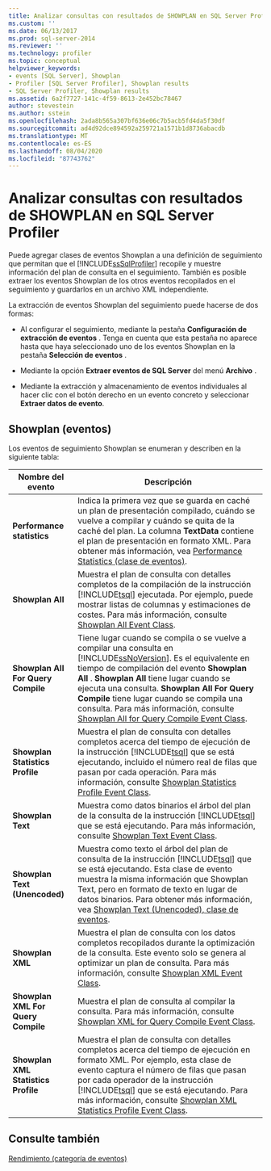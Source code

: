 ```yaml
---
title: Analizar consultas con resultados de SHOWPLAN en SQL Server Profiler | Microsoft Docs
ms.custom: ''
ms.date: 06/13/2017
ms.prod: sql-server-2014
ms.reviewer: ''
ms.technology: profiler
ms.topic: conceptual
helpviewer_keywords:
- events [SQL Server], Showplan
- Profiler [SQL Server Profiler], Showplan results
- SQL Server Profiler, Showplan results
ms.assetid: 6a2f7727-141c-4f59-8613-2e452bc78467
author: stevestein
ms.author: sstein
ms.openlocfilehash: 2ada8b565a307bf636e06c7b5acb5fd4da5f30df
ms.sourcegitcommit: ad4d92dce894592a259721a1571b1d8736abacdb
ms.translationtype: MT
ms.contentlocale: es-ES
ms.lasthandoff: 08/04/2020
ms.locfileid: "87743762"
---
```

# <a name="analyze-queries-with-showplan-results-in-sql-server-profiler"></a>Analizar consultas con resultados de SHOWPLAN en SQL Server Profiler
  Puede agregar clases de eventos Showplan a una definición de seguimiento que permitan que el [!INCLUDE[ssSqlProfiler](../../includes/sssqlprofiler-md.md)] recopile y muestre información del plan de consulta en el seguimiento. También es posible extraer los eventos Showplan de los otros eventos recopilados en el seguimiento y guardarlos en un archivo XML independiente.  
  
 La extracción de eventos Showplan del seguimiento puede hacerse de dos formas:  
  
-   Al configurar el seguimiento, mediante la pestaña **Configuración de extracción de eventos** . Tenga en cuenta que esta pestaña no aparece hasta que haya seleccionado uno de los eventos Showplan en la pestaña **Selección de eventos** .  
  
-   Mediante la opción **Extraer eventos de SQL Server** del menú **Archivo** .  
  
-   Mediante la extracción y almacenamiento de eventos individuales al hacer clic con el botón derecho en un evento concreto y seleccionar **Extraer datos de evento**.  
  
## <a name="showplan-events"></a>Showplan (eventos)  
 Los eventos de seguimiento Showplan se enumeran y describen en la siguiente tabla:  
  
|Nombre del evento|Descripción|  
|----------------|-----------------|  
|**Performance statistics**|Indica la primera vez que se guarda en caché un plan de presentación compilado, cuándo se vuelve a compilar y cuándo se quita de la caché del plan. La columna **TextData** contiene el plan de presentación en formato XML. Para obtener más información, vea [Performance Statistics (clase de eventos)](../../relational-databases/event-classes/performance-statistics-event-class.md).|  
|**Showplan All**|Muestra el plan de consulta con detalles completos de la compilación de la instrucción [!INCLUDE[tsql](../../includes/tsql-md.md)] ejecutada. Por ejemplo, puede mostrar listas de columnas y estimaciones de costes. Para más información, consulte [Showplan All Event Class](../../relational-databases/event-classes/showplan-all-event-class.md).|  
|**Showplan All For Query Compile**|Tiene lugar cuando se compila o se vuelve a compilar una consulta en [!INCLUDE[ssNoVersion](../../includes/ssnoversion-md.md)]. Es el equivalente en tiempo de compilación del evento **Showplan All** . **Showplan All** tiene lugar cuando se ejecuta una consulta. **Showplan All For Query Compile** tiene lugar cuando se compila una consulta. Para más información, consulte [Showplan All for Query Compile Event Class](../../relational-databases/event-classes/showplan-all-for-query-compile-event-class.md).|  
|**Showplan Statistics Profile**|Muestra el plan de consulta con detalles completos acerca del tiempo de ejecución de la instrucción [!INCLUDE[tsql](../../includes/tsql-md.md)] que se está ejecutando, incluido el número real de filas que pasan por cada operación. Para más información, consulte [Showplan Statistics Profile Event Class](../../relational-databases/event-classes/showplan-statistics-profile-event-class.md).|  
|**Showplan Text**|Muestra como datos binarios el árbol del plan de la consulta de la instrucción [!INCLUDE[tsql](../../includes/tsql-md.md)] que se está ejecutando. Para más información, consulte [Showplan Text Event Class](../../relational-databases/event-classes/showplan-text-event-class.md).|  
|**Showplan Text (Unencoded)**|Muestra como texto el árbol del plan de consulta de la instrucción [!INCLUDE[tsql](../../includes/tsql-md.md)] que se está ejecutando. Esta clase de evento muestra la misma información que Showplan Text, pero en formato de texto en lugar de datos binarios. Para obtener más información, vea [Showplan Text &#40;Unencoded&#41;, clase de eventos](../../relational-databases/event-classes/showplan-text-unencoded-event-class.md).|  
|**Showplan XML**|Muestra el plan de consulta con los datos completos recopilados durante la optimización de la consulta. Este evento solo se genera al optimizar un plan de consulta. Para más información, consulte [Showplan XML Event Class](../../relational-databases/event-classes/showplan-xml-event-class.md).|  
|**Showplan XML For Query Compile**|Muestra el plan de consulta al compilar la consulta. Para más información, consulte [Showplan XML for Query Compile Event Class](../../relational-databases/event-classes/showplan-xml-for-query-compile-event-class.md).|  
|**Showplan XML Statistics Profile**|Muestra el plan de consulta con detalles completos acerca del tiempo de ejecución en formato XML. Por ejemplo, esta clase de evento captura el número de filas que pasan por cada operador de la instrucción [!INCLUDE[tsql](../../includes/tsql-md.md)] que se está ejecutando. Para más información, consulte [Showplan XML Statistics Profile Event Class](../../relational-databases/event-classes/showplan-xml-statistics-profile-event-class.md).|  
  
## <a name="see-also"></a>Consulte también  
 [Rendimiento (categoría de eventos)](../../relational-databases/event-classes/performance-event-category.md)  
  
  
